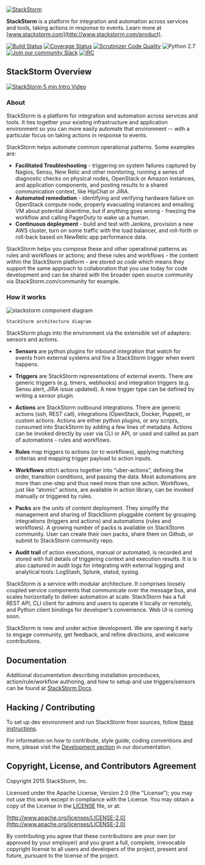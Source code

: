 [![StackStorm](https://github.com/stackstorm/st2/raw/master/stackstorm_logo.png)](http://www.stackstorm.com)

**StackStorm** is a platform for integration and automation across services and tools, taking actions in response to events. Learn more at [www.stackstorm.com](http://www.stackstorm.com/product).

[![Build Status](https://api.travis-ci.org/StackStorm/st2.svg?branch=master)](https://travis-ci.org/StackStorm/st2) [![Coverage Status](https://coveralls.io/repos/StackStorm/st2/badge.svg?branch=master&service=github)](https://coveralls.io/github/StackStorm/st2?branch=master) [![Scrutinizer Code Quality](https://scrutinizer-ci.com/g/StackStorm/st2/badges/quality-score.png?b=master)](https://scrutinizer-ci.com/g/StackStorm/st2/?branch=master) ![Python 2.7](https://img.shields.io/badge/python-2.7-blue.svg) [![Join our community Slack](https://stackstorm-community.herokuapp.com/badge.svg)](https://stackstorm.typeform.com/to/K76GRP) [![IRC](https://img.shields.io/irc/%23stackstorm.png)](http://webchat.freenode.net/?channels=stackstorm)

## StackStorm Overview
[![StackStorm 5 min Intro Video](https://cloud.githubusercontent.com/assets/1294734/10356016/16278d0a-6d27-11e5-987d-c8a7629a69ed.png)](https://www.youtube.com/watch?v=pzZws3ftDtA)
### About

StackStorm is a platform for integration and automation across services and tools. It ties together your existing infrastructure and application environment so you can more easily automate that environment -- with a particular focus on taking actions in response to events.

StackStorm helps automate common operational patterns. Some examples are:

* **Facilitated Troubleshooting** - triggering on system failures captured by Nagios, Sensu, New Relic and other monitoring, running a series of diagnostic checks on physical nodes, OpenStack or Amazon instances, and application components, and posting results to a shared communication context, like HipChat or JIRA.
* **Automated remediation** - identifying and verifying hardware failure on OpenStack compute node, properly evacuating instances and emailing VM about potential downtime, but if anything goes wrong - freezing the workflow and calling PagerDuty to wake up a human.
* **Continuous deployment** - build and test with Jenkins, provision a new AWS cluster, turn on some traffic with the load balancer, and roll-forth or roll-back based on NewRelic app performance data.

StackStorm helps you compose these and other operational patterns as rules and workflows or actions; and these rules and workflows - the content within the StackStorm platform - are stored *as code* which means they support the same approach to collaboration that you use today for code development and can be shared with the broader open source community via StackStorm.com/community for example.

### How it works

![stackstorm component diagram](https://cloud.githubusercontent.com/assets/20028/5688946/fabef9ec-9822-11e4-859e-29bbb67df85b.jpg)

    StackStorm architecture diagram

StackStorm plugs into the environment via the extensible set of adapters: sensors and actions.

* **Sensors** are python plugins for inbound integration that watch for events from external systems and fire a StackStorm trigger when event happens.

* **Triggers** are StackStorm representations of external events. There are generic triggers (e.g. timers, webhooks) and integration triggers (e.g. Sensu alert, JIRA issue updated). A new trigger type can be defined by writing a sensor plugin.

* **Actions** are StackStorm outbound integrations. There are generic actions (ssh, REST call), integrations (OpenStack, Docker, Puppet), or custom actions. Actions are either python plugins, or any scripts, consumed into StackStorm by adding a few lines of metadata. Actions can be invoked directly by user via CLI or API, or used and called as part of  automations - rules and workflows.

* **Rules** map triggers to actions (or to workflows), applying matching criterias and mapping trigger payload to action inputs.

* **Workflows** stitch actions together into “uber-actions”, defining the order, transition conditions, and passing the data. Most automations are more than one-step and thus need more than one action. Workflows, just like “atomic” actions, are available in action library, can be invoked manually or triggered by rules.

* **Packs** are the units of content deployment. They simplify the management and sharing of StackStorm pluggable content by grouping integrations (triggers and actions) and automations (rules and workflows). A growing number of packs is available on StackStorm community. User can create their own packs,  share them on Github, or submit to StackStorm community repo.

* **Audit trail** of action executions, manual or automated, is recorded and stored with full details of triggering context and execution results. It is is also captured in audit logs for integrating with external logging and analytical tools: LogStash, Splunk, statsd, syslog.


StackStorm is a service with modular architecture. It comprises loosely coupled  service components that communicate over the message bus, and scales horizontally to deliver automation at scale. StackStorm has a full REST API, CLI client for admins and users to operate it locally or remotely, and Python client bindings for developer’s convenience. Web UI is coming soon.

StackStorm is new and under active development. We are opening it early to engage community, get feedback, and refine directions, and welcome contributions.

## Documentation

Additional documentation describing installation proceduces, action/rule/workflow authoring, and how to setup and use triggers/sensors can be found at [StackStorm Docs](http://docs.stackstorm.com).

## Hacking / Contributing

To set up dev environment and run StackStorm from sources, follow [these instructions](https://docs.stackstorm.com/install/sources.html).

For information on how to contribute, style guide, coding conventions and more,
please visit the [Development section](http://docs.stackstorm.com/development/index.html)
in our documentation.

## Copyright, License, and Contributors Agreement

Copyright 2015 StackStorm, Inc.

Licensed under the Apache License, Version 2.0 (the "License"); you may not use this work except in compliance with the License. You may obtain a copy of the License in the [LICENSE](LICENSE) file, or at:

[http://www.apache.org/licenses/LICENSE-2.0](http://www.apache.org/licenses/LICENSE-2.0)

By contributing you agree that these contributions are your own (or approved by your employer) and you grant a full, complete, irrevocable copyright license to all users and developers of the project, present and future, pursuant to the license of the project.
